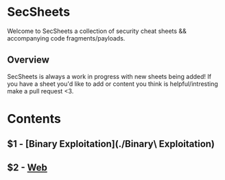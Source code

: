 SecSheets
==========

Welcome to SecSheets a collection of security cheat sheets && accompanying code fragments/payloads.

## Overview

SecSheets is always a work in progress with new sheets being added! If you have a sheet you'd like to add or content you think is helpful/intresting make a pull request <3.

# Contents

## $1 - [Binary Exploitation](./Binary\ Exploitation) 
## $2 - [Web](./Web)

